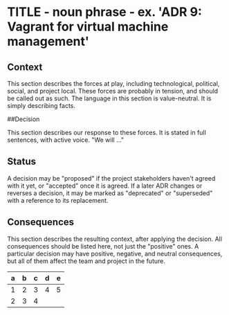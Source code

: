 <!--
Template gleaned from [Documenting Architecture Decisions](http://thinkrelevance.com/blog/2011/11/15/documenting-architecture-decisions)
-->

# TITLE - noun phrase - ex. 'ADR 9: Vagrant for virtual machine management'

## Context

This section describes the forces at play, including technological,
political, social, and project local. These forces are probably in
tension, and should be called out as such. The language in this
section is value-neutral. It is simply describing facts.

##Decision

This section describes our response to these forces. It is stated in
full sentences, with active voice. "We will ..."

## Status

A decision may be "proposed" if the project stakeholders haven't
agreed with it yet, or "accepted" once it is agreed. If a later ADR
changes or reverses a decision, it may be marked as "deprecated" or
"superseded" with a reference to its replacement.

## Consequences

This section describes the resulting context, after applying the
decision. All consequences should be listed here, not just the
"positive" ones. A particular decision may have positive, negative,
and neutral consequences, but all of them affect the team and project
in the future.

| a | b | c | d | e |
|---|---|---|---|---|
| 1 | 2 | 3 | 4 | 5 |
| 2 | 3 | 4 |   |   |

